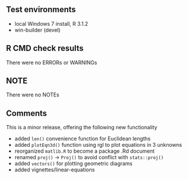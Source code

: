## Test environments
* local Windows 7 install, R 3.1.2
* win-builder (devel)

## R CMD check results
There were no ERRORs or WARNINGs

## NOTE
There were no NOTEs

## Comments
This is a minor release, offering the following new functionality

- added `len()` convenience function for Euclidean lengths
- added `plotEqn3d()` function using rgl to plot equations in 3 unknowns
- reorganized `matlib.R` to become a package .Rd document
- renamed `proj()` -> `Proj()` to avoid conflict with `stats::proj()`
- added `vectors()` for plotting geometric diagrams
- added vignettes/linear-equations


